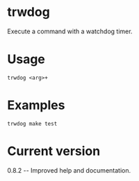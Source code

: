 # trwdog

Execute a command with a watchdog timer.

# Usage

    trwdog <arg>+

# Examples

    trwdog make test

# Current version

0.8.2 -- Improved help and documentation.
